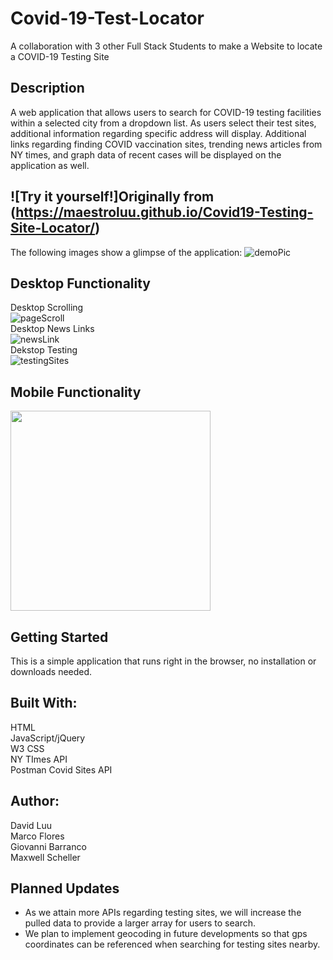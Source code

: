 # Covid-19-Test-Locator
A collaboration with 3 other Full Stack Students to make a Website to locate a COVID-19 Testing Site

## Description

A web application that allows users to search for COVID-19 testing facilities within a selected city from a dropdown list. As users select their test sites, additional information regarding specific address will display. Additional links regarding finding COVID vaccination sites, trending news articles from NY times, and graph data of recent cases will be displayed on the application as well.

## ![Try it yourself!]Originally from (https://maestroluu.github.io/Covid19-Testing-Site-Locator/)

The following images show a glimpse of the application:
![demoPic](https://user-images.githubusercontent.com/96030343/150022024-58560706-7ff6-4e61-9ae9-e73a3fd384c6.png)


## Desktop Functionality
Desktop Scrolling <br>
![pageScroll](https://user-images.githubusercontent.com/96030343/150022089-a2f4a5e4-1890-414f-9c99-e68d0298a363.gif)
 <br>
Desktop News Links <br>
![newsLink](https://user-images.githubusercontent.com/96030343/150022209-d1d86599-0355-457f-8ab0-65ed95fc0bd2.gif)
 <br>
Dekstop Testing <br>
![testingSites](https://user-images.githubusercontent.com/96030343/150022307-968fb4b0-c1d8-4c43-8f4b-076808413238.gif)
 <br>

## Mobile Functionality
<img src="https://github.com/MaestroLuu/Covid19-Testing-Site-Locator/blob/main/assets/images/demo.gif" width="320" />

## Getting Started

This is a simple application that runs right in the browser, no installation or downloads needed.

## Built With:

HTML <br>
JavaScript/jQuery <br>
W3 CSS <br>
NY TImes API <br>
Postman Covid Sites API

## Author:

David Luu <br>
Marco Flores <br>
Giovanni Barranco <br>
Maxwell Scheller

## Planned Updates

- As we attain more APIs regarding testing sites, we will increase the pulled data to provide a larger array for users to search.
- We plan to implement geocoding in future developments so that gps coordinates can be referenced when searching for testing sites nearby.
